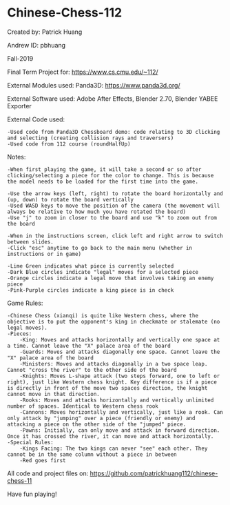 # Chinese-Chess-112

Created by: Patrick Huang

Andrew ID: pbhuang

Fall-2019

Final Term Project for: https://www.cs.cmu.edu/~112/

External Modules used: Panda3D: https://www.panda3d.org/

External Software used: Adobe After Effects, Blender 2.70, Blender YABEE Exporter

External Code used:

	-Used code from Panda3D Chessboard demo: code relating to 3D clicking and selecting (creating collision rays and traversers)
	-Used code from 112 course (roundHalfUp)

Notes:

	-When first playing the game, it will take a second or so after clicking/selecting a piece for the color to change. This is because the model needs to be loaded for the first time into the game.

	-Use the arrow keys (left, right) to rotate the board horizontally and (up, down) to rotate the board vertically
	-Used WASD keys to move the position of the camera (the movement will always be relative to how much you have rotated the board)
	-Use "j" to zoom in closer to the board and use "k" to zoom out from the board

	-When in the instructions screen, click left and right arrow to switch between slides. 
	-Click "esc" anytime to go back to the main menu (whether in instructions or in game)

	-Lime Green indicates what piece is currently selected
	-Dark Blue circles indicate "legal" moves for a selected piece
	-Orange circles indicate a legal move that involves taking an enemy piece
	-Pink-Purple circles indicate a king piece is in check

Game Rules:

	-Chinese Chess (xianqi) is quite like Western chess, where the objective is to put the opponent's king in checkmate or stalemate (no legal moves). 
	-Pieces:
		-King: Moves and attacks horizontally and vertically one space at a time. Cannot leave the "X" palace area of the board
		-Guards: Moves and attacks diagonally one space. Cannot leave the "X" palace area of the board
		-Ministers: Moves and attacks diagonally in a two space leap. Cannot "cross the river" to the other side of the board
		-Knights: Moves L-shape attack (two steps forward, one to left or right), just like Western chess knight. Key difference is if a piece is directly in front of the move two spaces direction, the knight cannot move in that direction.
		-Rooks: Moves and attacks horizontally and vertically unlimited number of spaces. Identical to Western chess rook
		-Cannons: Moves horizontally and vertically, just like a rook. Can only attack by "jumping" over a piece (friendly or enemy) and attacking a piece on the other side of the "jumped" piece.
		-Pawns: Initially, can only move and attack in forward direction. Once it has crossed the river, it can move and attack horizontally.
	-Special Rules:
		-Kings Facing: The two kings can never "see" each other. They cannot be in the same column without a piece in between
		-Red goes first

All code and project files on: https://github.com/patrickhuang112/chinese-chess-11

Have fun playing!	